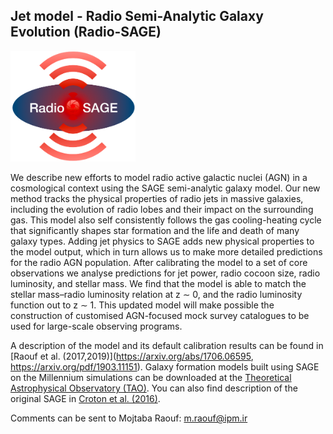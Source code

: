 ## Jet model - Radio Semi-Analytic Galaxy Evolution (Radio-SAGE)

<img src="Radio-SAGE-LOGO.png" width="200">

We describe new efforts to model radio active galactic nuclei (AGN) in a cosmological context using the SAGE semi-analytic galaxy model. Our new method tracks the physical properties of radio jets in massive galaxies, including the evolution of radio lobes and their impact on the surrounding gas. This model also self consistently follows the gas cooling-heating cycle that significantly shapes star formation and the life and death of many galaxy types. Adding jet physics to SAGE adds new physical properties to the model output, which in turn allows us to make more detailed predictions for the radio AGN population. After calibrating the model to a set of core observations we analyse predictions for jet power, radio cocoon size, radio luminosity, and stellar mass. We find that the model is able to match the stellar mass–radio luminosity relation at z ∼ 0, and the radio luminosity function out to z ∼ 1. This updated model will make possible the construction of customised AGN-focused mock survey catalogues to be used for large-scale observing programs.

A description of the model and its default calibration results can be found in [Raouf et al. (2017,2019)](https://arxiv.org/abs/1706.06595, https://arxiv.org/pdf/1903.11151). Galaxy formation models built using SAGE on the Millennium simulations can be downloaded at the [Theoretical Astrophysical Observatory (TAO)](https://tao.asvo.org.au/). You can also find description of the original SAGE in [Croton et al. (2016)](https://arxiv.org/abs/1601.04709).

Comments can be sent to Mojtaba Raouf: m.raouf@ipm.ir 
